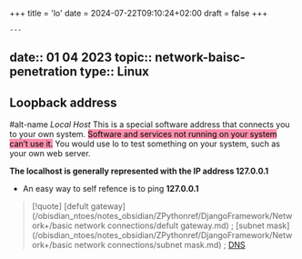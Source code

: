 +++
title = 'lo'
date = 2024-07-22T09:10:24+02:00
draft = false
+++

    ---
date:: 01 04 2023
topic:: network-baisc-penetration 
type:: Linux
---
## Loopback address
#alt-name *Local Host*
This is a special software address that connects you to your own
system.
<mark style="background: #FF5582A6;">Software and services not running on your system can’t use it.</mark>
You would use lo to test something on your system, such as your own web server.

**The localhost is generally represented with the IP address 127.0.0.1**
 - An easy way to self refence is to ping **127.0.0.1**

>[!quote] [defult gateway](/obisdian_ntoes/notes_obsidian/ZPythonref/DjangoFramework/Network+/basic network connections/defult gateway.md) ; [subnet mask](/obisdian_ntoes/notes_obsidian/ZPythonref/DjangoFramework/Network+/basic network connections/subnet mask.md) ; [DNS](/obisdian_ntoes/notes_obsidian/ZPythonref/DjangoFramework/Network+/Phisicall/DNS.md)